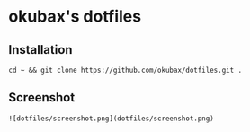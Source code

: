 # okubax's dotfiles

## Installation

	cd ~ && git clone https://github.com/okubax/dotfiles.git .


## Screenshot

	![dotfiles/screenshot.png](dotfiles/screenshot.png)
